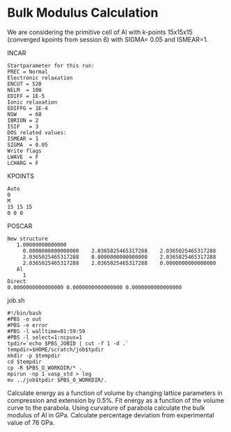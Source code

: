 # Bulk Modulus Calculation

We are considering the primitive cell of Al with k-points 15x15x15 (converged kpoints from session 6) with SIGMA= 0.05 and ISMEAR=1.

INCAR
```
Startparameter for this run:
PREC = Normal
Electronic relaxation
ENCUT = 520
NELM  = 100
EDIFF = 1E-5
Ionic relaxation
EDIFFG = 1E-4
NSW    = 60
IBRION = 2
ISIF   = 3
DOS related values:
ISMEAR = 1
SIGMA  = 0.05
Write flags
LWAVE  = F
LCHARG = F
```

KPOINTS
```
Auto
0
M
15 15 15
0 0 0
```

POSCAR
```
New structure
   1.00000000000000
     0.0000000000000000    2.0365025465317288    2.0365025465317288
     2.0365025465317288    0.0000000000000000    2.0365025465317288
     2.0365025465317288    2.0365025465317288    0.0000000000000000
   Al
     1
Direct
0.0000000000000000 0.0000000000000000 0.0000000000000000
```

job.sh
```
#!/bin/bash
#PBS -o out
#PBS -e error
#PBS -l walltime=01:59:59
#PBS -l select=1:ncpus=1
tpdir=`echo $PBS_JOBID | cut -f 1 -d .`
tempdir=$HOME/scratch/job$tpdir
mkdir -p $tempdir
cd $tempdir
cp -R $PBS_O_WORKDIR/* .
mpirun -np 1 vasp_std > log
mv ../job$tpdir $PBS_O_WORKDIR/.
```


Calculate energy as a function of volume by changing lattice parameters in compression and extension by 0.5%.
Fit energy as a function of the volume curve to the parabola.
Using curvature of parabola calculate the bulk modulus of Al in GPa.
Calculate percentage deviation from experimental value of 76 GPa.
